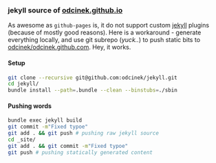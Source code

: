### jekyll source of [odcinek.github.io](https://odcinek.github.io/)

As awesome as `github-pages` is, it do not support custom [jekyll](https://jekyllrb.com/) plugins (because of mostly good reasons). Here is a workaround - generate everything locally, and use git subrepo (_yuck.._) to push static bits to [odcinek/odcinek.github.com](https://github.com/odcinek/odcinek.github.com). Hey, it works.

#### Setup
```bash
git clone --recursive git@github.com:odcinek/jekyll.git
cd jekyll/
bundle install --path=.bundle --clean --binstubs=./sbin
```

#### Pushing words
```bash
bundle exec jekyll build
git commit -m"Fixed typoe"
git add . && git push # pushing raw jekyll source
cd _site/
git add . && git commit -m"Fixed typoe"
git push # pushing statically generated content
```
